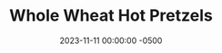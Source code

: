 ---
layout: post
title:  "Whole Wheat Hot Pretzels"
date:   2023-11-11 00:00:00 -0500
categories:
- Recipes
- Bread
permalink: /recipes/pretzel
image: /assets/Food/Bread/Pretzels/pretzel-cover.jpg
ing: pretzel-ing
facts: pretzel-facts
Prep: 15
Rest: 60
Cook: 30
Source1: https://www.youtube.com/watch?v=niv6mtzkW3Q
Source2: 
Description: Getting a hot pretzel at the mall was a rare treat my parents got for me when I was a kid. These healthier pretzels bring back those memories while being packed with whole wheat flour. You can also try making them into pretzel nuggets by cutting the pieces bite sized.
Instructions: 
- Add the salt, honey, and yeast to a large mixing bowl. Heat up the water and add it to the bowl. Mix well and let sit for 5 minutes to proof the yeast<br><br>

- Add in the oil and baking powder, and mix. Finally, add in the flours and combine with your dough scraper. Let rest for 20 minutes
- <br><br><center><img src="/assets/Food/Bread/Pretzels/pretzel-2.jpg" alt="" class="instruction-image"></center><br>

- Turn the dough onto the table and knead for 8 minutes and let rest for 3 minutes. When done, shape into a ball, return dough to bowl, cover, and let rise for 30 minutes
- <br><br><center><img src="/assets/Food/Bread/Pretzels/pretzel-3.jpg" alt="" class="instruction-image"></center><br>

- Put just the baking soda (about 50 g) in a dry medium pot on high to boil the water out of the baking soda. Shake the pot back and forth often to mix. It’s done when you stop seeing little gas bubbles (the washing soda should weigh about ⅔ of its original weight). Move the soda to a bowl<br><br>

- Cut the dough into 8 equal pieces, about 75g each. Shape each into a ball, cover and let rest for 10 minutes.<br><br>

- Roll each into a very long and thin rod, and shape into pretzels. Roll with your hands as thin and long as possible. Line 2 cookie sheets with parchment paper, and place pretzels on the sheet. Cover and let rest for 15 minutes in the freezer
- <br><br><center><img src="/assets/Food/Bread/Pretzels/pretzel-6.jpg" alt="" class="instruction-image"></center><br>

- Preheat the oven to 425F. Fill the pot with water, as well as a large bowl. Heat the pot on high, and add as much soda as you can dissolve (the water should go clear after a few minutes of stirring).<br><br>

- Place each pretzel in the water (not rolling boil but pretty hot) for about 30 seconds, flip halfway. Take the pretzel out of the pot, and rinse in the fresh water bowl. Place on the sheet, sprinkle with salt, and repeat with remaining pretzels.
- <br><br><center><img src="/assets/Food/Bread/Pretzels/pretzel-8.jpg" alt="" class="instruction-image"></center><br>

- Bake in the oven for about 15 minutes, rotating the cookie sheets halfway, or until golden brown. The inside temperature should be about 200F. Brush each pretzel with a little water. Serve warm, and store in a ziploc on the counter or fridge
- <br><br><center><img src="/assets/Food/Bread/Pretzels/pretzel-9.jpg" alt="" class="instruction-image"></center>
---